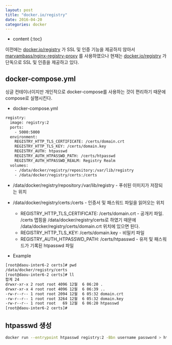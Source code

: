 ```yaml
---
layout: post
title: "docker.io/registry"
date: 2016-04-20
categories: docker
---
```


* content
{:toc}

이전에는 [docker.io/registry](https://registry.hub.docker.com/_/registry/) 가 SSL 및 인증 기능을 제공하지 않아서 [marvambass/nginx-registry-proxy](https://registry.hub.docker.com/u/marvambass/nginx-registry-proxy/) 를 사용하였으나
현재는 [docker.io/registry](https://registry.hub.docker.com/_/registry/) 가 단독으로 SSL 및 인증을 제공하고 있다.


## docker-compose.yml

싱글 컨테이너이지만 개인적으로 docker-compose를 사용하는 것이 편리하기 때문에 compose로 실행시킨다.

- docker-compose.yml

```bash
registry:
  image: registry:2
  ports:
    - 5000:5000
  environment:
    REGISTRY_HTTP_TLS_CERTIFICATE: /certs/domain.crt
    REGISTRY_HTTP_TLS_KEY: /certs/domain.key
    REGISTRY_AUTH: htpasswd
    REGISTRY_AUTH_HTPASSWD_PATH: /certs/htpasswd
    REGISTRY_AUTH_HTPASSWD_REALM: Registry Realm
  volumes:
    - /data/docker/registry/repository:/var/lib/registry
    - /data/docker/registry/certs:/certs
```

- /data/docker/registry/repository:/var/lib/registry - 푸쉬된 이미지가 저장되는 위치
- /data/docker/registry/certs:/certs - 인증서 및 패스워드 파일을 읽어오는 위치
  - REGISTRY_HTTP_TLS_CERTIFICATE: /certs/domain.crt - 공개키 파일. /certs 맵핑을 /data/docker/registry/certs로 하였기 때문에 /data/docker/registry/certs/domain.crt 위치에 있으면 된다.
  - REGISTRY_HTTP_TLS_KEY: /certs/domain.key - 비밀키 파일
  - REGISTRY_AUTH_HTPASSWD_PATH: /certs/htpasswd - 유저 및 패스워드가 기록된 htpasswd 파일

- Example

```bash
[root@daou-inter6-2 certs]# pwd
/data/docker/registry/certs
[root@daou-inter6-2 certs]# ll
합계 24
drwxr-xr-x 2 root root 4096 12월  6 06:20 .
drwxr-xr-x 4 root root 4096 12월  6 06:39 ..
-rw-r--r-- 1 root root 2094 12월  6 05:32 domain.crt
-rw-r--r-- 1 root root 3264 12월  6 05:32 domain.key
-rw-r--r-- 1 root root   69 12월  6 06:20 htpasswd
[root@daou-inter6-2 certs]#
```


## htpasswd 생성

```bash
docker run --entrypoint htpasswd registry:2 -Bbn username password > htpasswd
```